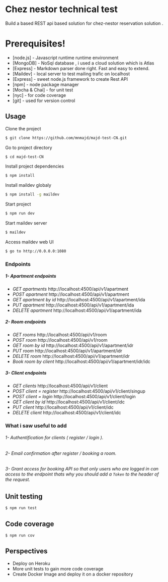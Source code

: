 # Chez nestor technical test



Build a based  REST api based solution for chez-nestor reservation solution .

 

# Prerequisites!


* [node.js] - Javascript runtime runtime environment
* [MongoDB] - NoSql database , i used a cloud solution which is Atlas
* [Express] - Markdown parser done right. Fast and easy to extend.
* [Maildev] - local server to test mailing trafic on localhost
* [Express] - sweet node.js framework to create  Rest API
* [npm] - node package manager
* [Mocha & Chai] - for unit test
*  [nyc] - for code coverage
*  [git] - used for version control


## Usage


Clone the project 
```sh
$ git clone https://github.com/mnmajd/majd-test-CN.git
```
Go to  project  directory 
```sh
$ cd majd-test-CN
```
Install project  dependencies
```sh
$ npm install
```
Install maildev  globaly
```sh
$ npm install -g maildev
```
Start project
```sh
$ npm run dev 
```
Start maildev server
```sh
$ maildev
```
Access maildev web UI 
```sh
$ go to http://0.0.0.0:1080
```

### Endpoints
##### 1- Apartment endpoints

 - *GET apartments*  http://localhost:4500/api/v1/apartment 
 -  *POST apartment* http://localhost:4500/api/v1/apartment
 - *GET apartment by id* http://localhost:4500/api/v1/apartment/ida
 - *PUT apartment*  http://localhost:4500/api/v1/apartment/ida
 - *DELETE apartment* http://localhost:4500/api/v1/apartment/ida
##### 2- Room endpoints

 - *GET rooms*  http://localhost:4500/api/v1/room 
 -  *POST room* http://localhost:4500/api/v1/room
 - *GET room by id* http://localhost:4500/api/v1/apartment/idr
 - *PUT room*  http://localhost:4500/api/v1/apartment/idr
 - *DELETE room* http://localhost:4500/api/v1/apartment/idr
 - *Book room by client* http://localhost:4500/api/v1/apartment/idr/idc
##### 3- Client endpoints

 - *GET clients*  http://localhost:4500/api/v1/client 
 -  *POST client = register* http://localhost:4500/api/v1/client/singup
 -  *POST client = login* http://localhost:4500/api/v1/client/login
 - *GET client by id* http://localhost:4500/api/v1/client/idc
 - *PUT client*  http://localhost:4500/api/v1/client/idc
 - *DELETE client* http://localhost:4500/api/v1/client/idc

### What i saw useful to add 
###### 1- Authentification for clients ( register / login ).
###### 2- Email confirmation after register / booking a room.
###### 3- Grant access for booking API so that only users who are logged in can access to the endpoint thats why you should add a `Token` to the header of the request. 
## Unit testing
```sh
$ npm run test 
```
## Code coverage
```sh
$ npm run cov
```
## Perspectives 

 - Deploy on Heroku
 - More unit tests to gain more code coverage
 - Create Docker Image and deploy it on a docker repository

